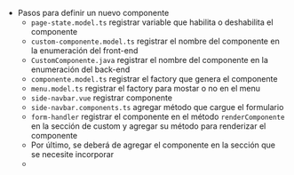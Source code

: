 - Pasos para definir un nuevo componente
	- `page-state.model.ts` registrar variable que habilita o deshabilita el componente
	- `custom-componente.model.ts` registrar el nombre del componente en la enumeración del front-end
	- `CustomComponente.java` registrar el nombre del componente en la enumeración del back-end
	- `componente.model.ts` registrar el factory que genera el componente
	- `menu.model.ts` registrar el factory para mostar o no en el menu
	- `side-navbar.vue` registrar componente
	- `side-navbar.components.ts` agregar método que cargue el formulario
	- `form-handler` registrar el componente en el método `renderComponente` en la sección de custom y agregar su método para renderizar el componente
	- Por último, se deberá de agregar el componente en la sección que se necesite incorporar
	-